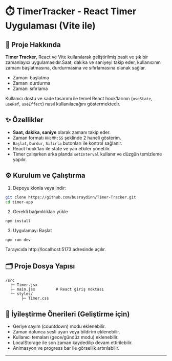 # ⏱️ TimerTracker - React Timer Uygulaması (Vite ile)

## 📄 Proje Hakkında

**Timer Tracker**, React ve Vite kullanılarak geliştirilmiş basit ve şık bir zamanlayıcı uygulamasıdır.Saat, dakika ve saniyeyi takip eder, kullanıcının zamanı başlatmasına, durdurmasına ve sıfırlamasına olanak sağlar.

- Zamanı başlatma  
- Zamanı durdurma  
- Zamanı sıfırlama  

Kullanıcı dostu ve sade tasarımı ile temel React hook’larının (`useState`, `useRef`, `useEffect`) nasıl kullanılacağını göstermektedir.

## ✨ Özellikler

- **Saat, dakika, saniye** olarak zamanı takip eder.  
- Zaman formatı `HH:MM:SS` şeklinde 2 haneli gösterim.  
- `Başlat`, `Durdur`, `Sıfırla` butonları ile kontrol sağlanır.  
- React hook’ları ile state ve yan etkiler yönetilir.  
- Timer çalışırken arka planda `setInterval` kullanır ve düzgün temizleme yapılır.  

## ⚙️ Kurulum ve Çalıştırma

1. Depoyu klonla veya indir:

```bash
git clone https://github.com/busraydinn/Timer-Tracker.git
cd timer-app
```
2. Gerekli bağımlılıkları yükle
```
npm install
```
3. Uygulamayı Başlat
```
npm run dev
```
Tarayıcıda http://localhost:5173 adresinde açılır.
## 🗂️ Proje Dosya Yapısı
```
/src
  ├─ Timer.jsx
  ├─ main.jsx         # React giriş noktası
  └─ styles/
       ├─ Timer.css
```
## 🔧 İyileştirme Önerileri (Geliştirme için)

- Geriye sayım (countdown) modu eklenebilir.
- Zaman dolunca sesli uyarı veya bildirim eklenebilir.
- Kullanıcı temaları (gece/gündüz modu) eklenebilir.
- LocalStorage ile son zaman kaydedilip devam ettirilebilir.
- Animasyon ve progress bar ile görsellik artırılabilir.


---
